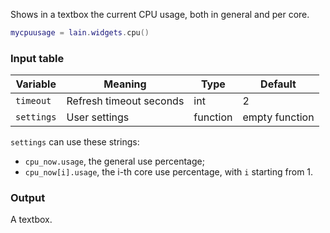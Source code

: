 Shows in a textbox the current CPU usage, both in general and per core.

```lua
mycpuusage = lain.widgets.cpu()
```

### Input table

Variable | Meaning | Type | Default
--- | --- | --- | ---
`timeout` | Refresh timeout seconds | int | 2
`settings` | User settings | function | empty function

`settings` can use these strings:

* `cpu_now.usage`, the general use percentage;
* `cpu_now[i].usage`, the i-th core use percentage, with `i` starting from 1.

### Output

A textbox.
